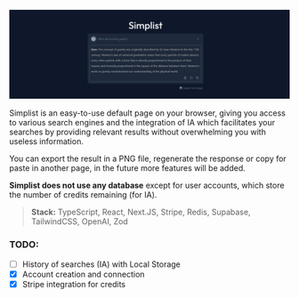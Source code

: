 ![image](./public/github.png)

Simplist is an easy-to-use default page on your browser, giving you access to various search engines and the integration of IA which facilitates your searches by providing relevant results without overwhelming you with useless information.

You can export the result in a PNG file, regenerate the response or copy for paste in another page, in the future more features will be added.

**Simplist does not use any database** except for user accounts, which store the number of credits remaining (for IA).

> **Stack:** TypeScript, React, Next.JS, Stripe, Redis, Supabase, TailwindCSS, OpenAI, Zod

### TODO:
- [ ] History of searches (IA) with Local Storage
- [X] Account creation and connection
- [X] Stripe integration for credits
